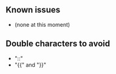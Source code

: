 

Known issues
---

- (none at this moment)

Double characters to avoid
---

- "::"
- "{{" and "}}"


